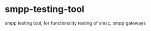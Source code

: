 smpp-testing-tool
=================

smpp testing tool, for functionality testing of smsc, smpp gateways
